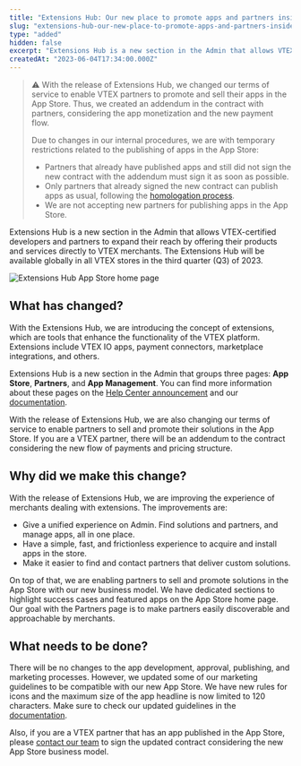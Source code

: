 ```yaml
---
title: "Extensions Hub: Our new place to promote apps and partners inside VTEX Admin"
slug: "extensions-hub-our-new-place-to-promote-apps-and-partners-inside-vtex-admin"
type: "added"
hidden: false
excerpt: "Extensions Hub is a new section in the Admin that allows VTEX-certified developers and partners to expand their reach by offering their products and services directly to VTEX merchants."
createdAt: "2023-06-04T17:34:00.000Z"
---
```


>⚠ With the release of Extensions Hub, we changed our terms of service to enable VTEX partners to promote and sell their apps in the App Store. Thus, we created an addendum in the contract with partners, considering the app monetization and the new payment flow.
>
> Due to changes in our internal procedures, we are with temporary restrictions related to the publishing of apps in the App Store:
>
> - Partners that already have published apps and still did not sign the new contract with the addendum must sign it as soon as possible.
> - Only partners that already signed the new contract can publish apps as usual, following the [homologation process](https://developers.vtex.com/docs/guides/vtex-io-documentation-submitting-your-app-in-the-vtex-app-store).
> - We are not accepting new partners for publishing apps in the App Store.

Extensions Hub is a new section in the Admin that allows VTEX-certified developers and partners to expand their reach by offering their products and services directly to VTEX merchants. The Extensions Hub will be available globally in all VTEX stores in the third quarter (Q3) of 2023.

![Extensions Hub App Store home page](https://cdn.jsdelivr.net/gh/vtexdocs/dev-portal-content@main/images/extensions-hub-app-store-home-page.png)

## What has changed?

With the Extensions Hub, we are introducing the concept of extensions, which are tools that enhance the functionality of the VTEX platform. Extensions include VTEX IO apps, payment connectors, marketplace integrations, and others.

Extensions Hub is a new section in the Admin that groups three pages: **App Store**, **Partners**, and **App Management**. You can find more information about these pages on the [Help Center announcement](https://help.vtex.com/announcements/extensions-hub-extend-your-operation-by-admin-vtex--4FYJCHTttMa0znV1mdHW9w) and our [documentation](https://help.vtex.com/en/tracks/extensions-hub--AW7klkYMh557y5IUOgzco).

With the release of Extensions Hub, we are also changing our terms of service to enable partners to sell and promote their solutions in the App Store. If you are a VTEX partner, there will be an addendum to the contract considering the new flow of payments and pricing structure.

## Why did we make this change?

With the release of Extensions Hub, we are improving the experience of merchants dealing with extensions. The improvements are:

- Give a unified experience on Admin. Find solutions and partners, and manage apps, all in one place.
- Have a simple, fast, and frictionless experience to acquire and install apps in the store.
- Make it easier to find and contact partners that deliver custom solutions.

On top of that, we are enabling partners to sell and promote solutions in the App Store with our new business model. We have dedicated sections to highlight success cases and featured apps on the App Store home page. Our goal with the Partners page is to make partners easily discoverable and approachable by merchants.

## What needs to be done?

There will be no changes to the app development, approval, publishing, and marketing processes. However, we updated some of our marketing guidelines to be compatible with our new App Store. We have new rules for icons and the maximum size of the app headline is now limited to 120 characters. Make sure to check our updated guidelines in the [documentation](https://developers.vtex.com/docs/guides/vtex-io-documentation-homologation-requirements-for-vtex-app-store).

Also, if you are a VTEX partner that has an app published in the App Store, please [contact our team](https://help.vtex.com/en/tutorial/opening-tickets-to-vtex-support--16yOEqpO32UQYygSmMSSAM) to sign the updated contract considering the new App Store business model.

